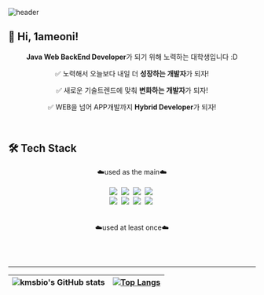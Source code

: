 ![header](https://capsule-render.vercel.app/api?type=Waving&color=00C3FF&height=180&section=header&text=Eonion's%20Development%20Github&fontSize=40&fontColor=ffffff&fontAlign=52)

## 👋 Hi, 1ameoni!
<div align="center">
  
 **Java Web BackEnd Developer**가 되기 위해 노력하는 대학생입니다 :D

  
✅ 노력해서 오늘보다 내일 더 **성장하는 개발자**가 되자!

✅ 새로운 기술트렌드에 맞춰 **변화하는 개발자**가 되자!

✅ WEB을 넘어 APP개발까지 **Hybrid Developer**가 되자!
</div>
<br>

## 🛠 Tech Stack
<div align="center">
☁️used as the main☁️
<br>
<br>  
<img src="https://img.shields.io/badge/JAVA-FF7800?style=for-the-badge&logo=java&logoColor=white"></a>&nbsp
<img src="https://img.shields.io/badge/Node.js-339933?style=for-the-badge&logo=Node.js&logoColor=white"/></a>&nbsp
<img src="https://img.shields.io/badge/Python-007396?style=for-the-badge&logo=python&logoColor=white"></a>&nbsp
<img src="https://img.shields.io/badge/mysql-4479A1?style=for-the-badge&logo=mysql&logoColor=white"></a>&nbsp
<br> 
<img src="https://img.shields.io/badge/Spring-6DB33F?style=for-the-badge&logo=Spring&logoColor=white"></a>&nbsp
<img src="https://img.shields.io/badge/Springboot-6DB33F?style=for-the-badge&logo=Springboot&logoColor=white"></a>&nbsp
<img src="https://img.shields.io/badge/react Native-61DAFB?style=for-the-badge&logo=react&logoColor=black"></a>&nbsp
<img src="https://img.shields.io/badge/github-181717?style=for-the-badge&logo=github&logoColor=white"></a>&nbsp 
<br>
<br>
<br>
☁️used at least once☁️
<br />
<br />
</div>
<br />
<br />
<hr>
<div align="center">

|![kmsbio's GitHub stats](https://github-readme-stats.vercel.app/api?username=sangeon22)|[![Top Langs](https://github-readme-stats.vercel.app/api/top-langs/?username=sangeon22&layout=compact&theme=buefy)](https://github.com/sangeon22)|
| ------------- | ------------- |
</div>

